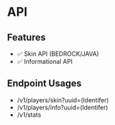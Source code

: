 # API

## Features
- ✅ Skin API (BEDROCK/JAVA)
- ✅ Informational API

## Endpoint Usages
- /v1/players/skin?uuid=(Identifer)
- /v1/players/info?uuid=(Identifer)
- /v1/stats
